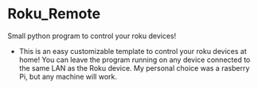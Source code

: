 # Roku_Remote
Small python program to control your roku devices!
 
- This is an easy customizable template to control your roku devices at home! You can leave the program running on any device connected to the same LAN as the Roku device. My personal choice was a rasberry Pi, but any machine will work. 
